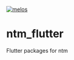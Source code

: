 [![melos](https://img.shields.io/badge/maintained%20with-melos-f700ff.svg?style=flat-square)](https://github.com/invertase/melos)

# ntm_flutter

Flutter packages for ntm
